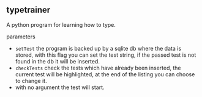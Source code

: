 typetrainer
-----------

A python program for learning how to type.

parameters
 - `setTest`
 the program is backed up by a sqlite db where the data is stored,
 with this flag you can set the test string, 
 if the passed test is not found in the db it will be inserted.
 - `checkTests`
 check the tests which have already been inserted,
 the current test will be highlighted,
 at the end of the listing you can choose to change it.
 - with no argument the test will start.
